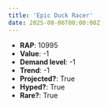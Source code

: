 ```yaml
---
title: 'Epic Duck Racer'
date: 2025-08-06T00:00:00Z
---
```

- **RAP**: 10995
- **Value**: -1
- **Demand level**: -1
- **Trend**: -1
- **Projected?**: True
- **Hyped?**: True
- **Rare?**: True
